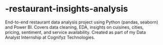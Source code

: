 # -restaurant-insights-analysis
End-to-end restaurant data analysis project using Python (pandas, seaborn) and Power BI. Covers data cleaning, EDA, insights on cuisines, cities, pricing, sentiment, and service availability. Created as part of my Data Analyst Internship at Cognifyz Technologies.
